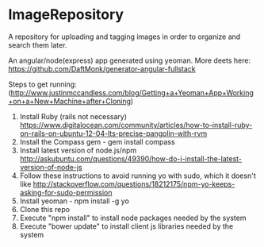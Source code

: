 ImageRepository
===============

A repository for uploading and tagging images in order to organize and search them later.

An angular/node(express) app generated using yeoman.  More deets here: https://github.com/DaftMonk/generator-angular-fullstack


Steps to get running: (http://www.justinmccandless.com/blog/Getting+a+Yeoman+App+Working+on+a+New+Machine+after+Cloning)

1. Install Ruby (rails not necessary)  https://www.digitalocean.com/community/articles/how-to-install-ruby-on-rails-on-ubuntu-12-04-lts-precise-pangolin-with-rvm
2. Install the Compass gem - gem install compass
3. Install latest version of node.js/npm  http://askubuntu.com/questions/49390/how-do-i-install-the-latest-version-of-node-js
4. Follow these instructions to avoid running yo with sudo, which it doesn't like  http://stackoverflow.com/questions/18212175/npm-yo-keeps-asking-for-sudo-permission
5. Install yeoman - npm install -g yo
6. Clone this repo
7. Execute "npm install" to install node packages needed by the system
8. Execute "bower update" to install client js libraries needed by the system
